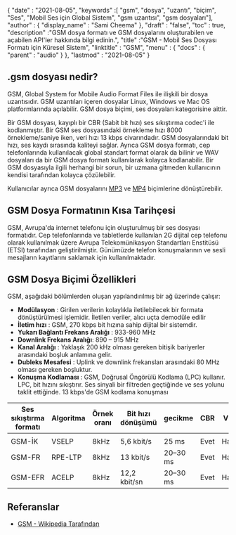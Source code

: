 {
  "date" : "2021-08-05",
  "keywords" :[ "gsm", "dosya", "uzantı", "biçim", "Ses", "Mobil Ses için Global Sistem", "gsm uzantısı", "gsm dosyaları"],
  "author" : {
    "display_name" : "Sami Cheema"
},
  "draft" : "false",
  "toc" : true,
  "description" :"GSM dosya formatı ve GSM dosyalarını oluşturabilen ve açabilen API'ler hakkında bilgi edinin.",
  "title" :"GSM - Mobil Ses Dosyası Formatı için Küresel Sistem",
  "linktitle" : "GSM",
  "menu" : {
    "docs" : {
      "parent" : "audio"
}
},
  "lastmod" : "2021-08-05"
}

## .gsm dosyası nedir?

GSM, Global System for Mobile Audio Format Files ile ilişkili bir dosya uzantısıdır. GSM uzantıları içeren dosyalar Linux, Windows ve Mac OS platformlarında açılabilir. GSM dosya biçimi, ses dosyaları kategorisine aittir.

Bir GSM dosyası, kayıplı bir CBR (Sabit bit hızı) ses sıkıştırma codec'i ile kodlanmıştır. Bir GSM ses dosyasındaki örnekleme hızı 8000 örnekleme/saniye iken, veri hızı 13 kbps civarındadır. GSM dosyalarındaki bit hızı, ses kaydı sırasında kaliteyi sağlar. Ayrıca GSM dosya formatı, cep telefonlarında kullanılacak global standart format olarak da bilinir ve WAV dosyaları da bir GSM dosya formatı kullanılarak kolayca kodlanabilir. Bir GSM dosyasıyla ilgili herhangi bir sorun, bir uzmana gitmeden kullanıcının kendisi tarafından kolayca çözülebilir.

Kullanıcılar ayrıca GSM dosyalarını [MP3](/tr/audio/mp3/) ve [MP4](/tr/video/mp4/) biçimlerine dönüştürebilir.

## GSM Dosya Formatının Kısa Tarihçesi

GSM, Avrupa'da internet telefonu için oluşturulmuş bir ses dosyası formatıdır. Cep telefonlarında ve tabletlerde kullanılan 2G dijital cep telefonu olarak kullanılmak üzere Avrupa Telekomünikasyon Standartları Enstitüsü (ETSI) tarafından geliştirilmiştir. Günümüzde telefon konuşmalarının ve sesli mesajların kayıtlarını saklamak için kullanılmaktadır.

## GSM Dosya Biçimi Özellikleri ##

GSM, aşağıdaki bölümlerden oluşan yapılandırılmış bir ağ üzerinde çalışır:

- **Modülasyon** : Girilen verilerin kolaylıkla iletilebilecek bir formata dönüştürülmesi işlemidir. İletilen veriler, alıcı uçta demodüle edilir
- **İletim hızı** : GSM, 270 kbps bit hızına sahip dijital bir sistemdir.
- **Yukarı Bağlantı Frekans Aralığı** : 933-960 MHz
- **Downlink Frekans Aralığı**: 890 – 915 MHz
- **Kanal Aralığı** : Yaklaşık 200 kHz olması gereken bitişik bariyerler arasındaki boşluk anlamına gelir.
- **Dubleks Mesafesi** : Uplink ve downlink frekansları arasındaki 80 MHz olması gereken boşluktur.
- **Konuşma Kodlaması** : GSM, Doğrusal Öngörülü Kodlama (LPC) kullanır. LPC, bit hızını sıkıştırır. Ses sinyali bir filtreden geçtiğinde ve ses yolunu taklit ettiğinde. 13 kbps'de GSM kodlama konuşması

| Ses sıkıştırma formatı | Algoritma | Örnek oranı | Bit hızı dönüşümü | gecikme | CBR | VBR | Stereo | çok kanallı |
| ------------------------ | --------- | ----------- | ------------------ | -------- | --- | --- | ------ | ------------ |
| |
| GSM-İK | VSELP | 8kHz | 5,6 kbit/s | 25 ms | Evet | Hayır | Hayır | Hayır |
| GSM-FR | RPE-LTP | 8kHz | 13 kbit/s | 20–30 ms | Evet | Hayır | Hayır | Hayır |
| GSM-EFR | ACELP | 8kHz | 12,2 kbit/sn | 20–30 ms | Evet | Hayır | Hayır | Hayır |

## Referanslar ##

* [GSM - Wikipedia Tarafından](https://en.wikipedia.org/wiki/Comparison_of_audio_coding_formats)

